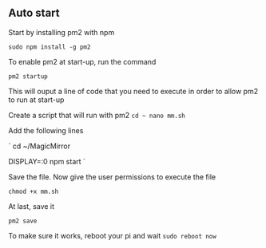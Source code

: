## Auto start

Start by installing pm2 with npm

`sudo npm install -g pm2`


To enable pm2 at start-up, run the command

`pm2 startup`

This will ouput a line of code that you need to execute in order to allow pm2 to run at start-up


Create a script that will run with pm2
`
cd ~
nano mm.sh
`

Add the following lines

`
cd ~/MagicMirror

DISPLAY=:0 npm start
`

Save the file. Now give the user permissions to execute the file

`chmod +x mm.sh`

At last, save it

`pm2 save`

To make sure it works, reboot your pi and wait
`sudo reboot now`
